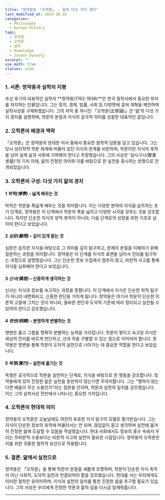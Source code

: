 ```yaml
---
title: "정약용의 「오학론」 - 앎의 다섯 가지 경지"
last_modified_at: 2024-10-16
categories:
  - Philosophy
  - Korean History
tags:
  - 정약용
  - 오학론
  - 실학
  - Knowledge
  - Joseon Dynasty
excerpt: ""
use_math: true
classes: wide
---
```



### 1. 서론: 정약용과 실학의 지평
조선 후기의 대표적인 실학자 **정약용(1762-1836)**은 한국 철학사에서 중요한 위치를 차지하는 인물입니다. 그는 정치, 경제, 법률, 사회 등 다방면에 걸쳐 개혁을 제안하며 실학사상을 구체화했습니다. 그의 저작 중 하나인 「오학론(五學論)」은 ‘앎’의 다섯 가지 경지를 설명하며, 학문의 본질과 지식의 궁극적 의미를 성찰한 대표적인 글입니다.

### 2. 오학론의 배경과 맥락
「오학론」은 정약용의 방대한 저서 중에서 중요한 철학적 담론을 담고 있습니다. 그는 당시 성리학적 학문 체계에 머물러 있던 지식의 한계를 비판하며, 학문이란 지식의 축적을 넘어 실제 삶과 사회에 기여해야 한다고 주장했습니다. 그의 사상은 ‘실사구시(實事求是)’의 기치 아래, 앎의 진정한 의미와 이를 바탕으로 한 실천을 중시하는 방향으로 전개되었습니다.

### 3. 오학론의 구성: 다섯 가지 앎의 경지

#### 1 *박학(博學)* – 넓게 배우는 것
박학은 학문을 폭넓게 배우는 것을 의미합니다. 이는 다양한 분야의 지식을 습득하는 초기 단계로, 정약용은 이 단계에서 학문의 폭을 넓히고 다양한 시각을 갖추는 것을 강조합니다. 하지만 단순한 지식의 양적 축적이 아니라, 다음 단계로의 성장을 위한 기초로 삼아야 한다고 보았습니다.

#### 2 *심문(審問)* – 깊이 있게 묻는 것
심문은 습득한 지식을 바탕으로 그 의미를 깊이 탐구하고, 문제의 본질을 이해하기 위해 질문하는 과정을 의미합니다. 정약용은 이 단계를 지식의 표면을 넘어서 진리를 탐구하는 과정으로 설명했습니다. 그는 단순한 정보 수집에서 멈추지 않고, 비판적 사고를 통해 지식을 심화해야 한다고 보았습니다.

#### 3 *신사(愼思)* – 신중하게 생각하는 것
신사는 지식과 정보를 숙고하는 과정을 뜻합니다. 이 단계에서 지식은 단순한 외적 탐구가 아니라 내면화되고, 신중한 판단을 거치게 됩니다. 정약용은 여기서 학문이 단순한 이론적 고찰에 그치는 것이 아니라, 올바른 판단과 도덕적 기준에 따라 정리되고 실천될 수 있어야 한다고 강조했습니다.

#### 4 *명변(明辯)* – 분명하게 변별하는 것
명변은 옳고 그름을 명확히 분별하는 능력을 가리킵니다. 학문이 쌓이고 숙고된 지식은 세상의 진리를 바르게 판단하고, 선과 악을 구별할 수 있는 힘으로 이어져야 합니다. 정약용은 명변을 통해 학문이 도덕적 실천으로 나아가는 데 중요한 역할을 한다고 보았습니다.

#### 5 *독행(篤行)* – 실천에 옮기는 것
독행은 궁극적으로 학문을 실천하는 단계로, 지식을 바탕으로 한 행동을 강조합니다. 정약용에게 있어 진정한 앎은 실천을 동반하지 않는다면 무의미합니다. 그는 "행하지 않는다면 배움이 무슨 소용인가"라는 질문을 던지며, 학문과 실천의 일치를 강조했습니다. 이는 그의 실학사상 전반에서 나타나는 중요한 가치입니다.

### 4. 오학론의 현대적 의미
정약용의 오학론은 오늘날에도 여전히 유효한 지식 탐구의 모델로 평가받습니다. 그는 지식이 단순한 정보의 축적에 머물러서는 안 되며, 끊임없이 묻고 생각하며 실천에 옮겨야 진정한 앎에 도달할 수 있음을 역설했습니다. 현대 사회에서도 정보의 홍수 속에서 우리는 무비판적 수용보다는 비판적 사고와 실천이 필요한 시점입니다. 정약용의 오학론은 이를 위한 귀중한 철학적 유산으로 작용합니다.

### 5. 결론: 앎에서 실천으로
정약용은 「오학론」을 통해 학문의 본질을 새롭게 조명하며, 학문이 단순한 지식 축적이 아닌 사회적, 도덕적 실천과 연결되어야 함을 강조했습니다. 현대를 사는 우리에게도 이러한 철학은 유의미하며, 지식과 실천의 일치를 통한 진정한 앎을 추구할 필요가 있습니다. 그의 사상은 우리에게 진정한 학문과 앎의 길을 다시금 일깨워줍니다.

---

